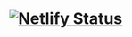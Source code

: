 # [![Netlify Status](https://api.netlify.com/api/v1/badges/fe85b729-f503-4043-8b43-f96860ca05c5/deploy-status)](https://app.netlify.com/sites/amkserver/deploys)
